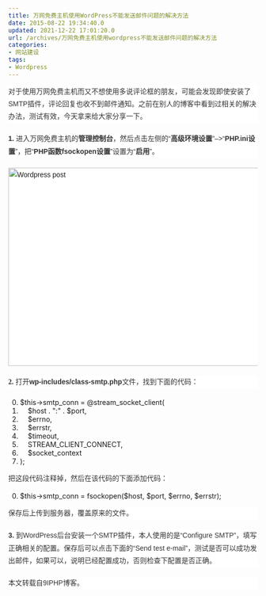 ```yaml
---
title: 万网免费主机使用WordPress不能发送邮件问题的解决方法
date: 2015-08-22 19:34:40.0
updated: 2021-12-22 17:01:20.0
url: /archives/万网免费主机使用wordpress不能发送邮件问题的解决方法
categories: 
- 网站建设
tags: 
- Wordpress
---
```


<p style="font: 14px/1.8em 微软雅黑, 'WenQuanYi Micro Hei', STHeiti, SimSun, sans-serif; margin: 0px 0px 20px; color: #333333; text-transform: none; text-indent: 0px; letter-spacing: normal; word-spacing: 0px; white-space: normal; box-sizing: border-box; font-size-adjust: none; font-stretch: normal; background-color: #ffffff; -webkit-text-stroke-width: 0px;">对于使用万网免费主机而又不想使用多说评论框的朋友，可能会发现即使安装了SMTP插件，评论回复也收不到邮件通知。之前在别人的博客中看到过相关的解决办法，测试有效，今天拿来给大家分享一下。</p>
<p style="font: 14px/1.8em 微软雅黑, 'WenQuanYi Micro Hei', STHeiti, SimSun, sans-serif; margin: 0px 0px 20px; color: #333333; text-transform: none; text-indent: 0px; letter-spacing: normal; word-spacing: 0px; white-space: normal; box-sizing: border-box; font-size-adjust: none; font-stretch: normal; background-color: #ffffff; -webkit-text-stroke-width: 0px;"><strong>1.</strong><span class="Apple-converted-space"> </span>进入万网免费<span id="3_nwp">主机</span>的<strong>管理控制台</strong>，然后点击左侧的“<strong>高级环境设置</strong>”–&gt;“<strong>PHP.ini设置</strong>”，把“<strong>PHP函数fsockopen设置</strong>”设置为“<strong>启用</strong>”。</p>
<p style="font: 14px/1.8em 微软雅黑, 'WenQuanYi Micro Hei', STHeiti, SimSun, sans-serif; margin: 0px 0px 20px; color: #333333; text-transform: none; text-indent: 0px; letter-spacing: normal; word-spacing: 0px; white-space: normal; box-sizing: border-box; font-size-adjust: none; font-stretch: normal; background-color: #ffffff; -webkit-text-stroke-width: 0px;"><a href="http://uu126.cn/wp-content/uploads/2015/08/Wordpress-post.png"><img class="aligncenter size-full wp-image-1820" src="http://uu126.cn/wp-content/uploads/2015/08/Wordpress-post.png" alt="Wordpress post" width="700" height="400" /></a></p>
<p style="font: 14px/1.8em 微软雅黑, 'WenQuanYi Micro Hei', STHeiti, SimSun, sans-serif; margin: 0px 0px 20px; color: #333333; text-transform: none; text-indent: 0px; letter-spacing: normal; word-spacing: 0px; white-space: normal; box-sizing: border-box; font-size-adjust: none; font-stretch: normal; background-color: #ffffff; -webkit-text-stroke-width: 0px;"><strong><span style="font-family: 微软雅黑;">2.</span></strong><span style="font: 14px/25.2px 微软雅黑, 'WenQuanYi Micro Hei', STHeiti, SimSun, sans-serif; color: #333333; text-transform: none; text-indent: 0px; letter-spacing: normal; word-spacing: 0px; float: none; display: inline !important; white-space: normal; font-size-adjust: none; font-stretch: normal; background-color: #ffffff; -webkit-text-stroke-width: 0px;"> 打开</span><strong style="font: bold 14px/25.2px 微软雅黑, 'WenQuanYi Micro Hei', STHeiti, SimSun, sans-serif; color: #333333; text-transform: none; text-indent: 0px; letter-spacing: normal; word-spacing: 0px; white-space: normal; box-sizing: border-box; font-size-adjust: none; font-stretch: normal; background-color: #ffffff; -webkit-text-stroke-width: 0px;">wp-includes/class-smtp.php</strong><span style="font: 14px/25.2px 微软雅黑, 'WenQuanYi Micro Hei', STHeiti, SimSun, sans-serif; color: #333333; text-transform: none; text-indent: 0px; letter-spacing: normal; word-spacing: 0px; float: none; display: inline !important; white-space: normal; font-size-adjust: none; font-stretch: normal; background-color: #ffffff; -webkit-text-stroke-width: 0px;">文件，找到下面的代码：</span></p>
<div class="dp-highlighter">
<div class="bar"></div>
<ol class="dp-c" start="0">
	<li class="alt"><span class="vars">$this</span>-&gt;smtp_conn = @stream_socket_client(</li>
	<li>    <span class="vars">$host</span> . <span class="string">":"</span> . <span class="vars">$port</span>,</li>
	<li class="alt">    <span class="vars">$errno</span>,</li>
	<li>    <span class="vars">$errstr</span>,</li>
	<li class="alt">    <span class="vars">$timeout</span>,</li>
	<li>    STREAM_CLIENT_CONNECT,</li>
	<li class="alt">    <span class="vars">$socket_context</span></li>
	<li>);</li>
</ol>
</div>
<span style="font: 14px/25.2px 微软雅黑, 'WenQuanYi Micro Hei', STHeiti, SimSun, sans-serif; color: #333333; text-transform: none; text-indent: 0px; letter-spacing: normal; word-spacing: 0px; float: none; display: inline !important; white-space: normal; font-size-adjust: none; font-stretch: normal; background-color: #ffffff; -webkit-text-stroke-width: 0px;">把这段代码注释掉，然后在该代码的下面添加代码：</span>
<div class="dp-highlighter">
<div class="bar"></div>
<ol class="dp-c" start="0">
	<li class="alt"><span class="vars">$this</span>-&gt;smtp_conn = <span class="func">fsockopen</span>(<span class="vars">$host</span>, <span class="vars">$port</span>, <span class="vars">$errno</span>, <span class="vars">$errstr</span>);</li>
</ol>
</div>
<p style="font: 14px/1.8em 微软雅黑, 'WenQuanYi Micro Hei', STHeiti, SimSun, sans-serif; margin: 0px 0px 20px; color: #333333; text-transform: none; text-indent: 0px; letter-spacing: normal; word-spacing: 0px; white-space: normal; box-sizing: border-box; font-size-adjust: none; font-stretch: normal; background-color: #ffffff; -webkit-text-stroke-width: 0px;">保存后上传到<span id="2_nwp">服务器</span>，覆盖原来的文件。</p>
<p style="font: 14px/1.8em 微软雅黑, 'WenQuanYi Micro Hei', STHeiti, SimSun, sans-serif; margin: 0px 0px 20px; color: #333333; text-transform: none; text-indent: 0px; letter-spacing: normal; word-spacing: 0px; white-space: normal; box-sizing: border-box; font-size-adjust: none; font-stretch: normal; background-color: #ffffff; -webkit-text-stroke-width: 0px;"><strong>3. </strong>到WordPress后台安装一个SMTP插件，本人使用的是“Configure SMTP”，填写正确相关的配置。保存后可以点击下面的“Send test<span class="Apple-converted-space"> </span><span id="0_nwp">e-mail</span>”，测试是否可以成功发出<span id="1_nwp">邮件</span>，如果可以，说明已经配置成功，否则检查下配置是否正确。</p>
<p style="font: 14px/1.8em 微软雅黑, 'WenQuanYi Micro Hei', STHeiti, SimSun, sans-serif; margin: 0px 0px 20px; color: #333333; text-transform: none; text-indent: 0px; letter-spacing: normal; word-spacing: 0px; white-space: normal; box-sizing: border-box; font-size-adjust: none; font-stretch: normal; background-color: #ffffff; -webkit-text-stroke-width: 0px;">本文转载自9IPHP博客。</p>